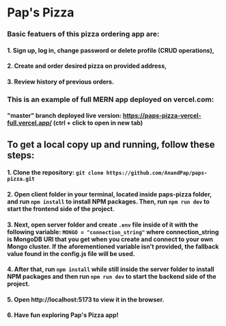 # Pap's Pizza

### Basic featuers of this pizza ordering app are:

#### 1. Sign up, log in, change password or delete profile (CRUD operations),

#### 2. Create and order desired pizza on provided address,

#### 3. Review history of previous orders.

### This is an example of full MERN app deployed on vercel.com:

#### "master" branch deployed live version: https://paps-pizza-vercel-full.vercel.app/ (ctrl + click to open in new tab)

## To get a local copy up and running, follow these steps:

#### 1. Clone the repository: `git clone https://github.com/AnandPap/paps-pizza.git`

#### 2. Open client folder in your terminal, located inside paps-pizza folder, and run `npm install` to install NPM packages. Then, run `npm run dev` to start the frontend side of the project.

#### 3. Next, open server folder and create `.env` file inside of it with the following variable: `MONGO = "connection_string"` where connection_string is MongoDB URI that you get when you create and connect to your own Mongo cluster. If the aforementioned variable isn't provided, the fallback value found in the config.js file will be used.

#### 4. After that, run `npm install` while still inside the server folder to install NPM packages and then run `npm run dev` to start the backend side of the project.

#### 5. Open http://localhost:5173 to view it in the browser.

#### 6. Have fun exploring Pap's Pizza app!
